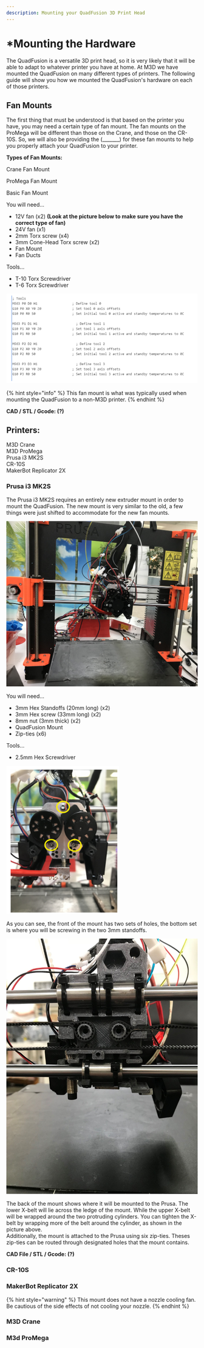 ```yaml
---
description: Mounting your QuadFusion 3D Print Head
---
```


# \*Mounting the Hardware

The QuadFusion is a versatile 3D print head, so it is very likely that it will be able to adapt to whatever printer you have at home. At M3D we have mounted the QuadFusion on many different types of printers. The following guide will show you how we mounted the QuadFusion's hardware on each of those printers. 

## Fan Mounts

The first thing that must be understood is that based on the printer you have, you may need a certain type of fan mount. The fan mounts on the ProMega will be different than those on the Crane, and those on the CR-10S. So, we will also be providing the \(\_\_\_\_\_\_\_\) for these fan mounts to help you properly attach your QuadFusion to your printer.

**Types of Fan Mounts:**

Crane Fan Mount



ProMega Fan Mount



Basic Fan Mount

You will need...  
- 12V fan \(x2\) **\(Look at the picture below to make sure you have the correct type of fan\)**  
- 24V fan \(x1\)  
- 2mm Torx screw \(x4\)  
- 3mm Cone-Head Torx  screw \(x2\)  
- Fan Mount  
- Fan Ducts 

Tools...  
- T-10 Torx Screwdriver  
- T-6 Torx Screwdriver

![](../.gitbook/assets/image%20%2832%29.png)

{% hint style="info" %}
This fan mount is what was typically used when mounting the QuadFusion to a non-M3D printer. 
{% endhint %}

**CAD / STL / Gcode: \(?\)**

## Printers:

M3D Crane  
M3D ProMega  
Prusa i3 MK2S  
CR-10S  
MakerBot Replicator 2X



### Prusa i3 MK2S

The Prusa i3 MK2S requires an entirely new extruder mount in order to mount the QuadFusion. The new mount is very similar to the old, a few things were just shifted to accommodate for the new fan mounts.

![](../.gitbook/assets/img_1390.jpg)

You will need...  
- 3mm Hex Standoffs \(20mm long\) \(x2\)  
- 3mm Hex screw \(33mm long\) \(x2\)  
- 8mm nut \(3mm thick\) \(x2\)  
- QuadFusion Mount  
- Zip-ties \(x6\)

Tools...  
- 2.5mm Hex Screwdriver

![Front](../.gitbook/assets/image%20%2848%29.png)

As you can see, the front of the mount has two sets of holes, the bottom set is where you will be screwing in the two 3mm standoffs.

![Back](../.gitbook/assets/image%20%2819%29.png)

The back of the mount shows where it will be mounted to the Prusa. The lower X-belt will lie across the ledge of the mount. While the upper X-belt will be wrapped around the two protruding cylinders. You can tighten the X-belt by wrapping more of the belt around the cylinder, as shown in the picture above.   
Additionally, the mount is attached to the Prusa using six zip-ties. Theses zip-ties can be routed through designated holes that the mount contains. 

**CAD File / STL / Gcode: \(?\)**



### CR-10S













### MakerBot Replicator 2X

{% hint style="warning" %}
This mount does not have a nozzle cooling fan. Be cautious of the side effects of not cooling your nozzle.
{% endhint %}











### M3D Crane















### M3d ProMega

